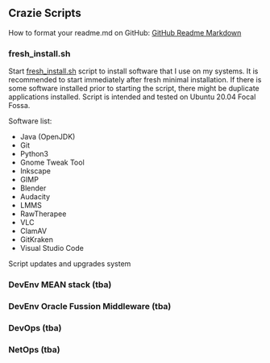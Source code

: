 ## Crazie Scripts

How to format your readme.md on GitHub: [GitHub Readme Markdown](https://guides.github.com/features/mastering-markdown/)

### fresh_install.sh
Start [fresh_install.sh](https://github.com/crazieNephilim/crazie_scripts/blob/master/fresh_install.sh)
script to install software that I use on my systems.
It is recommended to start immediately after fresh minimal installation.
If there is some software installed prior to starting the script, there might be duplicate applications installed.
Script is intended and tested on Ubuntu 20.04 Focal Fossa.

Software list:
- Java (OpenJDK)
- Git
- Python3
- Gnome Tweak Tool
- Inkscape
- GIMP
- Blender
- Audacity
- LMMS
- RawTherapee
- VLC
- ClamAV
- GitKraken
- Visual Studio Code

Script updates and upgrades system

### DevEnv MEAN stack (tba)

### DevEnv Oracle Fussion Middleware (tba)

### DevOps (tba)

### NetOps (tba)

